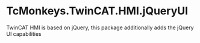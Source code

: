 # TcMonkeys.TwinCAT.HMI.jQueryUI
TwinCAT HMI is based on jQuery, this package additionally adds the jQuery UI capabilities
